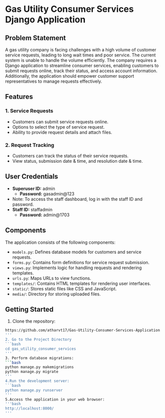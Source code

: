 # Gas Utility Consumer Services Django Application

## Problem Statement
A gas utility company is facing challenges with a high volume of customer service requests, leading to long wait times and poor service. The current system is unable to handle the volume efficiently. The company requires a Django application to streamline consumer services, enabling customers to submit requests online, track their status, and access account information. Additionally, the application should empower customer support representatives to manage requests effectively.

## Features
### 1. Service Requests
   - Customers can submit service requests online.
   - Options to select the type of service request.
   - Ability to provide request details and attach files.

### 2. Request Tracking
   - Customers can track the status of their service requests.
   - View status, submission date & time, and resolution date & time.

## User Credentials
- **Superuser ID:** admin
  - **Password:** gasadmin@123
- Note: To access the staff dashboard, log in with the staff ID and password.
- **Staff ID:** staffadmin
  - **Password:** admin@1703

## Components
The application consists of the following components:
- `models.py`: Defines database models for customers and service requests.
- `forms.py`: Contains form definitions for service request submission.
- `views.py`: Implements logic for handling requests and rendering templates.
- `urls.py`: Maps URLs to view functions.
- `templates/`: Contains HTML templates for rendering user interfaces.
- `static/`: Stores static files like CSS and JavaScript.
- `media/`: Directory for storing uploaded files.

## Getting Started
1. Clone the repository:
```bash
https://github.com/atharvt17/Gas-Utility-Consumer-Services-Application
'''
2. Go to the Project Directory
```bash
cd gas_utility_consumer_services
'''
3. Perform database migrations:
```bash
python manage.py makemigrations
python manage.py migrate
'''
4.Run the development server:
```bash
python manage.py runserver
'''
5.Access the application in your web browser:
'''bash
http://localhost:8000/
'''
